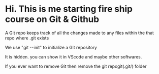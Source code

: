 # Hi. This is me starting fire ship course on Git & Github

A Git repo keeps track of all the changes made to any files within the that repo where .git exists

We use "git --init" to initialize a Git repository

It is hidden. you can show it in VScode and maybe other softwares.

If you ever want to remove Git then remove the git repogit(.git/) folder
